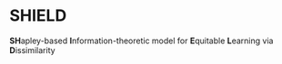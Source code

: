 # SHIELD
**SH**apley-based **I**nformation-theoretic model for **E**quitable **L**earning via **D**issimilarity
